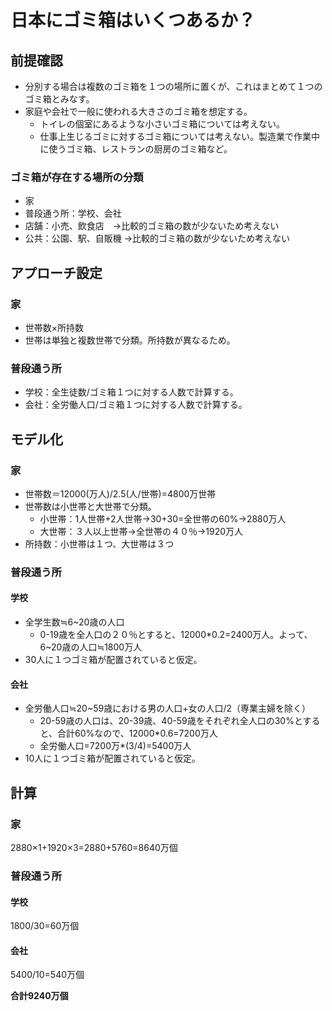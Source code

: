 # 日本にゴミ箱はいくつあるか？  
## 前提確認
- 分別する場合は複数のゴミ箱を１つの場所に置くが、これはまとめて１つのゴミ箱とみなす。
- 家庭や会社で一般に使われる大きさのゴミ箱を想定する。
  - トイレの個室にあるような小さいゴミ箱については考えない。
  - 仕事上生じるゴミに対するゴミ箱については考えない。製造業で作業中に使うゴミ箱、レストランの厨房のゴミ箱など。
### ゴミ箱が存在する場所の分類
- 家
- 普段通う所：学校、会社
- 店舗：小売、飲食店　→比較的ゴミ箱の数が少ないため考えない
- 公共：公園、駅、自販機 →比較的ゴミ箱の数が少ないため考えない
## アプローチ設定
### 家
- 世帯数×所持数
- 世帯は単独と複数世帯で分類。所持数が異なるため。
### 普段通う所
- 学校：全生徒数/ゴミ箱１つに対する人数で計算する。
- 会社：全労働人口/ゴミ箱１つに対する人数で計算する。  
## モデル化
### 家
- 世帯数＝12000(万人)/2.5(人/世帯)=4800万世帯
- 世帯数は小世帯と大世帯で分類。
  - 小世帯：1人世帯+2人世帯→30+30=全世帯の60%→2880万人
  - 大世帯：３人以上世帯→全世帯の４０％→1920万人
- 所持数：小世帯は１つ、大世帯は３つ
### 普段通う所
#### 学校
- 全学生数≒6~20歳の人口
  - 0-19歳を全人口の２０％とすると、12000*0.2=2400万人。よって、6~20歳の人口≒1800万人
- 30人に１つゴミ箱が配置されていると仮定。
#### 会社
- 全労働人口≒20~59歳における男の人口+女の人口/2（専業主婦を除く）
  - 20-59歳の人口は、20-39歳、40-59歳をそれぞれ全人口の30%とすると、合計60%なので、12000*0.6=7200万人
  - 全労働人口=7200万*(3/4)=5400万人
- 10人に１つゴミ箱が配置されていると仮定。
## 計算
### 家
2880×1+1920×3=2880+5760=8640万個
### 普段通う所
#### 学校
1800/30=60万個
#### 会社
5400/10=540万個  


**合計9240万個**

